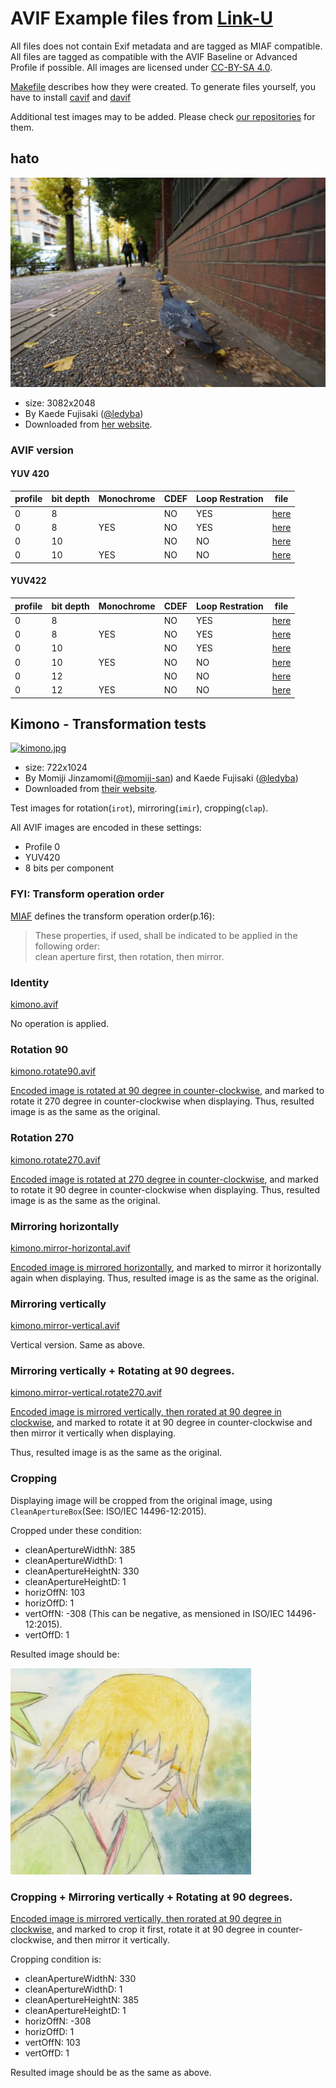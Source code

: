# AVIF Example files from [Link-U](https://www.link-u.co.jp/)

All files does not contain Exif metadata and are tagged as MIAF compatible.  
All files are tagged as compatible with the AVIF Baseline or Advanced Profile if possible.
All images are licensed under [CC-BY-SA 4.0](https://creativecommons.org/licenses/by-sa/4.0/deed.en).

[Makefile](Makefile) describes how they were created. To generate files yourself, you have to install [cavif](https://github.com/link-u/cavif) and [davif](https://github.com/link-u/davif)

Additional test images may to be added. Please check [our repositories](https://github.com/link-u/avif-sample-images) for them.

## hato

![hato.jpg](hato.jpg)

 - size: 3082x2048
 - By Kaede Fujisaki ([@ledyba](https://github.com/ledyba))
 - Downloaded from [her website](https://hexe.net/2017/11/27/12:27:02/).

### AVIF version

#### YUV 420

| profile | bit depth | Monochrome | CDEF | Loop Restration | file                                                                      |
|---------|-----------|------------|------|-----------------|---------------------------------------------------------------------------|
| 0       | 8         |            | NO   | YES             | [here](hato.profile0.8bpc.yuv420.no-cdef.avif)                            |
| 0       | 8         | YES        | NO   | YES             | [here](hato.profile0.8bpc.yuv420.monochrome.no-cdef.avif)                 |
| 0       | 10        |            | NO   | NO              | [here](hato.profile0.10bpc.yuv420.no-cdef.no-restoration.avif)            |
| 0       | 10        | YES        | NO   | NO              | [here](hato.profile0.10bpc.yuv420.monochrome.no-cdef.no-restoration.avif) |

#### YUV422

| profile | bit depth | Monochrome | CDEF | Loop Restration | file                                                                      |
|---------|-----------|------------|------|-----------------|---------------------------------------------------------------------------|
| 0       | 8         |            | NO   | YES             | [here](hato.profile2.8bpc.yuv422.no-cdef.avif)                            |
| 0       | 8         | YES        | NO   | YES             | [here](hato.profile2.8bpc.yuv422.monochrome.no-cdef.avif)                 |
| 0       | 10        |            | NO   | YES             | [here](hato.profile2.10bpc.yuv422.no-cdef.no-restoration.avif)            |
| 0       | 10        | YES        | NO   | NO              | [here](hato.profile2.10bpc.yuv422.monochrome.no-cdef.no-restoration.avif) |
| 0       | 12        |            | NO   | NO              | [here](hato.profile2.12bpc.yuv422.no-cdef.no-restoration.avif)            |
| 0       | 12        | YES        | NO   | NO              | [here](hato.profile2.12bpc.yuv422.monochrome.no-cdef.no-restoration.avif) |

## Kimono - Transformation tests

[<img src="https://raw.githubusercontent.com/link-u/avif-sample-images/master/kimono.jpg" alt="kimono.jpg" height="512">](kimono.jpg)

 - size: 722x1024
 - By Momiji Jinzamomi([@momiji-san](https://github.com/momiji-san)) and Kaede Fujisaki ([@ledyba](https://github.com/ledyba))
 - Downloaded from [their website](https://hexe.net/2017/11/27/12:27:02/).

Test images for rotation(`irot`), mirroring(`imir`), cropping(`clap`).

All AVIF images are encoded in these settings:

 - Profile 0
 - YUV420
 - 8 bits per component

### FYI: Transform operation order

[MIAF](https://www.iso.org/standard/74417.html) defines the transform operation order(p.16):

> These properties, if used, shall be indicated to be applied in the following order:  
>  clean aperture first, then rotation, then mirror.

### Identity

[kimono.avif](./kimono.avif)

No operation is applied.

### Rotation 90

[kimono.rotate90.avif](./kimono.rotate90.avif)

[Encoded image is rotated at 90 degree in counter-clockwise](kimono.rotate90.png), and marked to rotate it 270 degree in counter-clockwise when displaying. Thus, resulted image is as the same as the original.

### Rotation 270

[kimono.rotate270.avif](./kimono.rotate270.avif)

[Encoded image is rotated at 270 degree in counter-clockwise](kimono.rotate270.png), and marked to rotate it 90 degree in counter-clockwise when displaying. Thus, resulted image is as the same as the original.


### Mirroring horizontally

[kimono.mirror-horizontal.avif](./kimono.mirror-horizontal.avif)

[Encoded image is mirrored horizontally](kimono.mirror-horizontal.png), and marked to mirror it horizontally again when displaying. Thus, resulted image is as the same as the original.

### Mirroring vertically

[kimono.mirror-vertical.avif](./kimono.mirror-vertical.avif)

Vertical version. Same as above.

### Mirroring vertically + Rotating at 90 degrees.

[kimono.mirror-vertical.rotate270.avif](./kimono.mirror-vertical.rotate270.avif)

[Encoded image is mirrored vertically, then rorated at 90 degree in clockwise](kimono.mirror-vertical.rotate270.png), and marked to rotate it at 90 degree in counter-clockwise and then mirror it vertically when displaying.

Thus, resulted image is as the same as the original.

### Cropping

Displaying image will be cropped from the original image, using `CleanApertureBox`(See: ISO/IEC 14496-12:2015).

Cropped under these condition:

 - cleanApertureWidthN: 385
 - cleanApertureWidthD: 1
 - cleanApertureHeightN: 330
 - cleanApertureHeightD: 1
 - horizOffN: 103
 - horizOffD: 1
 - vertOffN: -308 (This can be negative, as mensioned in ISO/IEC 14496-12:2015).
 - vertOffD: 1

Resulted image should be:

![kimono.crop.png](kimono.crop.png)

### Cropping + Mirroring vertically + Rotating at 90 degrees.

[Encoded image is mirrored vertically, then rorated at 90 degree in clockwise](kimono.mirror-vertical.rotate270.png), and marked to crop it first, rotate it at 90 degree in counter-clockwise, and then mirror it vertically.

Cropping condition is:

- cleanApertureWidthN: 330
- cleanApertureWidthD: 1
- cleanApertureHeightN: 385
- cleanApertureHeightD: 1
- horizOffN: -308
- horizOffD: 1
- vertOffN: 103
- vertOffD: 1

Resulted image should be as the same as above.
